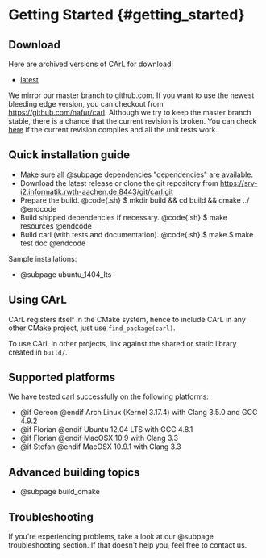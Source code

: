 Getting Started {#getting_started}
=======

Download
--------
Here are archived versions of CArL for download:
- [latest](http://ths.informatik.rwth-aachen.de/releases/carl-latest.tgz)

We mirror our master branch to github.com. If you want to use the newest bleeding edge version, you can checkout from https://github.com/nafur/carl.
Although we try to keep the master branch stable, there is a chance that the current revision is broken.
You can check [here](https://travis-ci.org/nafur/carl/builds) if the current revision compiles and all the unit tests work.

Quick installation guide
--------------------------------------------
- Make sure all @subpage dependencies "dependencies" are available.
- Download the latest release or clone the git repository from https://srv-i2.informatik.rwth-aachen.de:8443/git/carl.git
- Prepare the build.
@code{.sh}
$ mkdir build && cd build && cmake ../
@endcode
- Build shipped dependencies if necessary.
@code{.sh}
$ make resources
@endcode
- Build carl (with tests and documentation).
@code{.sh}
$ make
$ make test doc
@endcode

Sample installations:
- @subpage ubuntu_1404_lts
 
Using CArL
--------------------------------------------
CArL registers itself in the CMake system, hence to include CArL in any other CMake project, just use `find_package(carl)`.

To use CArL in other projects, link against the shared or static library created in `build/`.

Supported platforms
--------------------------------------------
We have tested carl successfully on the following platforms:

- @if Gereon @endif     Arch Linux (Kernel 3.17.4) with Clang 3.5.0 and GCC 4.9.2
- @if Florian @endif    Ubuntu 12.04 LTS with GCC 4.8.1
- @if Florian @endif    MacOSX 10.9 with Clang 3.3
- @if Stefan @endif		MacOSX 10.9.1 with Clang 3.3

Advanced building topics
--------------------------------------------
- @subpage build_cmake

Troubleshooting
--------------------------------------------
If you're experiencing problems, take a look at our @subpage troubleshooting section. If that doesn't help you, feel free to contact us.

